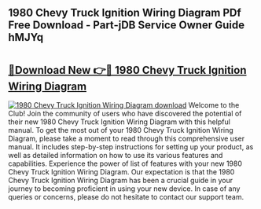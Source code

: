 ## 1980 Chevy Truck Ignition Wiring Diagram PDf Free Download - Part-jDB Service Owner Guide hMJYq

# <h2><a href="http://dfnyzl.blite.top/?on=1980+Chevy+Truck+Ignition+Wiring+Diagram">🔗Download New 👉🔴 1980 Chevy Truck Ignition Wiring Diagram</a></h2>

[![1980 Chevy Truck Ignition Wiring Diagram download](https://i.imgur.com/lujVjoI.png)](http://dfnyzl.blite.top/?on=1980+Chevy+Truck+Ignition+Wiring+Diagram)
Welcome to the Club! Join the community of users who have discovered the potential of their new 1980 Chevy Truck Ignition Wiring Diagram with this helpful manual. To get the most out of your 1980 Chevy Truck Ignition Wiring Diagram, please take a moment to read through this comprehensive user manual. It includes step-by-step instructions for setting up your product, as well as detailed information on how to use its various features and capabilities. Experience the power of list of features with your new 1980 Chevy Truck Ignition Wiring Diagram. Our expectation is that the 1980 Chevy Truck Ignition Wiring Diagram has been a crucial guide in your journey to becoming proficient in using your new device. In case of any queries or concerns, please do not hesitate to contact our support team.
